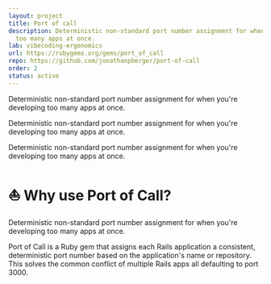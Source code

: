 ```yaml
---
layout: project
title: Port of call
description: Deterministic non-standard port number assignment for when you're developing
  too many apps at once.
lab: vibecoding-ergonomics
url: https://rubygems.org/gems/port_of_call
repo: https://github.com/jonathanpberger/port-of-call
order: 2
status: active
---
```


Deterministic non-standard port number assignment for when you're developing too many apps at once.

Deterministic non-standard port number assignment for when you're developing too many apps at once.

Deterministic non-standard port number assignment for when you're developing too many apps at once.

<!-- START AUTO-GENERATED WHY (2025-07-23 14:43:33) -->
⛵️ Why use Port of Call?
=============================
<!-- END AUTO-GENERATED WHY -->

Deterministic non-standard port number assignment for when you're developing too many apps at once.

Port of Call is a Ruby gem that assigns each Rails application a consistent, deterministic port number based on the application's name or repository. This solves the common conflict of multiple Rails apps all defaulting to port 3000.
